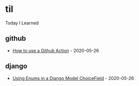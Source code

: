 # til
Today I Learned

<!-- index starts -->
## github

* [How to use a Github Action](https://github.com/simonw/til/blob/master/github/howto_github_action.md) - 2020-05-26

## django

* [Using Enums in a Django Model ChoiceField](https://github.com/simonw/til/blob/master/django/enums_as_choices.md) - 2020-05-26
<!-- index ends -->
